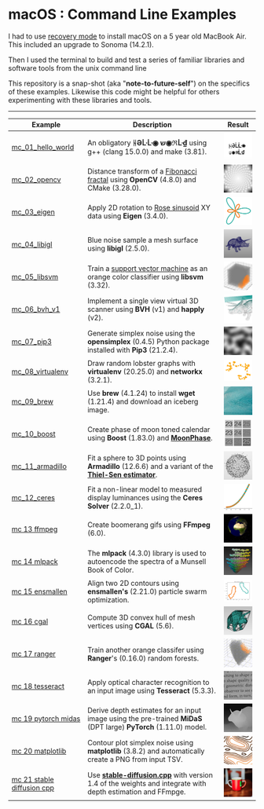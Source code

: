 
# macOS : Command Line Examples

I had to use [recovery mode](https://support.apple.com/en-us/HT204904) to install macOS on a 5 year old MacBook Air. This included an upgrade to Sonoma (14.2.1).

Then I used the terminal to build and test a series of familiar libraries and software tools from the unix command line

This repository is a snap-shot (aka "**note-to-future-self**") on the specifics of these examples. Likewise this code might be helpful for others experimenting with these libraries and tools.

---

| Example | Description | Result |
| --- | --- | --- |
| [mc_01_hello_world](examples/mc_01_hello_world) | An obligatory **ᚺƏᒹᒹ◉ ש◉ℜᒹ₫** using g++ (clang 15.0.0) and make (3.81). | <img src="examples/mc_01_hello_world/2401-hello_world.png" width=96px> |
| [mc_02_opencv](examples/mc_02_opencv) | Distance transform of a [Fibonacci fractal](https://fractalfoundation.org/OFC/OFC-11-3.html) using **OpenCV** (4.8.0) and CMake (3.28.0). | <img src="examples/mc_02_opencv/ocv_sunflower_distances.jpg" width=96px> |
| [mc_03_eigen](examples/mc_03_eigen) | Apply 2D rotation to [Rose sinusoid](https://en.wikipedia.org/wiki/Rose_(mathematics)) XY data using **Eigen** (3.4.0). | <img src="examples/mc_03_eigen/eigen_rotate_2d-scatter_xy-cropped.png" width=96px> |
| [mc_04_libigl](examples/mc_04_libigl) | Blue noise sample a mesh surface using **libigl** (2.5.0). | <img src="examples/mc_04_libigl/libigl_blue_noise_sample_surface.jpg" width=96px> |
| [mc_05_libsvm](examples/mc_05_libsvm) | Train a [support vector machine](https://en.wikipedia.org/wiki/Support_vector_machine) as an orange color classifier using **libsvm** (3.32). | <img src="examples/mc_05_libsvm/libsvm_orange_classifier-scatter_xyz_rgb-cropped_02.jpg" width=96px> |
| [mc_06_bvh_v1](examples/mc_06_bvh_v1) | Implement a single view virtual 3D scanner using **BVH** (v1) and **happly** (v2). | <img src="examples/mc_06_bvh_v1/bvh-virtual_3d_scanner-cropped.jpg" width=96px> |
| [mc_07_pip3](examples/mc_07_pip3) | Generate simplex noise using the **opensimplex** (0.4.5) Python package installed with **Pip3** (21.2.4). | <img src="examples/mc_07_pip3/simplex_noise_2d_200x200.jpg" width=96px>|
| [mc_08_virtualenv](examples/mc_08_virtualenv) | Draw random lobster graphs with **virtualenv** (20.25.0) and **networkx** (3.2.1). | <img src="examples/mc_08_virtualenv/random_lobster.png" width=96px> |
| [mc_09_brew](examples/mc_09_brew) | Use **brew** (4.1.24) to install **wget** (1.21.4) and download an iceberg image. | <img src="examples/mc_09_brew/underwater_surface_structures_of_an_iceberg_in_Svalbard-cropped.jpg" width=96px> |
| [mc_10_boost](examples/mc_10_boost) | Create phase of moon toned calendar using **Boost** (1.83.0) and [**MoonPhase**](https://github.com/signetica/MoonPhase). | <img src="examples/mc_10_boost/2024-boost-moon_tone-cropped.jpg" width=96px> |
| [mc_11_armadillo](examples/mc_11_armadillo) | Fit a sphere to 3D points using **Armadillo** (12.6.6) and a variant of the [**Thiel-Sen estimator**](https://en.wikipedia.org/wiki/Theil–Sen_estimator). | <img src="examples/mc_11_armadillo/armadillo-thiel-sen_fit_sphere_to_points_3d-cropped.jpg" width=96px> |
| [mc_12_ceres](examples/mc_12_ceres) | Fit a non-linear model to measured display luminances using the **Ceres Solver** (2.2.0_1). | <img src="examples/mc_12_ceres/ceres-display_fit-cropped-02.png" width=96px> |
| [mc 13 ffmpeg](examples/mc_13_ffmpeg) | Create boomerang gifs using **FFmpeg** (6.0). | <img src="examples/mc_13_ffmpeg/rotating_earth_boomerang.gif" width=96px> |
| [mc 14 mlpack](examples/mc_14_mlpack) | The **mlpack** (4.3.0) library is used to autoencode the spectra of a Munsell Book of Color.  | <img src="examples/mc_14_mlpack/mlpack-spectral_autoencoder-munsell_matte.jpg" width=96px> |
| [mc 15 ensmallen](examples/mc_15_ensmallen) | Align two 2D contours using **ensmallen's** (2.21.0) particle swarm optimization. | <img src="examples/mc_15_ensmallen/initial_contours-xy_rgb.png" width=96px>  |
| [mc 16 cgal](examples/mc_16_cgal) | Compute 3D convex hull of mesh vertices using **CGAL** (5.6). | <img src="examples/mc_16_cgal/cgal-convex_hull.jpg" width=96px> |
| [mc 17 ranger](examples/mc_17_ranger) | Train another orange classifer using **Ranger**'s (0.16.0) random forests. | <img src="examples/mc_17_ranger/ranger-random_forest-orange_classifier-02.gif" width=96px> |
| [mc 18 tesseract](examples/mc_18_tesseract) | Apply optical character recognition to an input image using **Tesseract** (5.3.3). | <img src="examples/mc_18_tesseract/camera_image_quality_benchmarking-page_9-cropped.jpg" width=96px> |
| [mc 19 pytorch midas](examples/mc_19_pytorch_midas) | Derive depth estimates for an input image using the pre-trained **MiDaS** (DPT large)  **PyTorch** (1.11.0) model. | <img src="examples/mc_19_pytorch_midas/Knight_Triceratops_depth-cropped.jpg" width=96px> |
| [mc 20 matplotlib](examples/mc_20_matplotlib) | Contour plot simplex noise using **matplotlib** (3.8.2) and automatically create a PNG from input TSV. | <img src="examples/mc_20_matplotlib/contour-simplex_noise-copper-cropped.jpg" width=96px> |
| [mc 21 stable diffusion cpp](examples/mc_21_stable_diffusion_cpp) | Use [**stable-diffusion.cpp**](https://github.com/leejet/stable-diffusion.cpp) with version 1.4 of the weights and integrate with depth estimation and FFmpge. | <img src="examples/mc_21_stable_diffusion_cpp/stable_diffusion_then_depth_estimation_02.gif" width=96px> |




